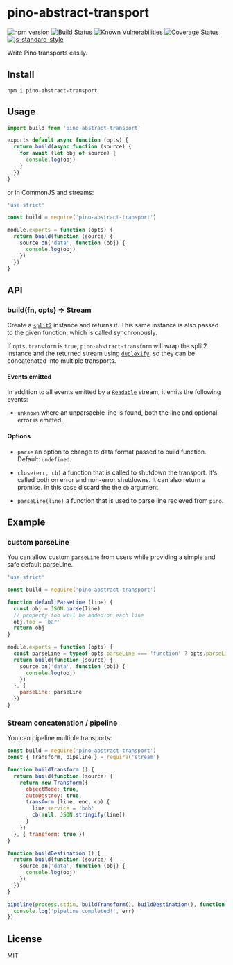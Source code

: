 # pino-abstract-transport
[![npm version](https://img.shields.io/npm/v/pino-abstract-transport)](https://www.npmjs.com/package/pino-abstract-transport)
[![Build Status](https://img.shields.io/github/workflow/status/pinojs/pino-abstract-transport/CI)](https://github.com/pinojs/pino-abstract-transport/actions)
[![Known Vulnerabilities](https://snyk.io/test/github/pinojs/pino-abstract-transport/badge.svg)](https://snyk.io/test/github/pinojs/pino-abstract-transport)
[![Coverage Status](https://coveralls.io/repos/github/pinojs/pino-abstract-transport/badge.svg?branch=master)](https://coveralls.io/github/pinojs/pino-abstract-transport?branch=master)
[![js-standard-style](https://img.shields.io/badge/code%20style-standard-brightgreen.svg?style=flat)](https://standardjs.com/)

Write Pino transports easily.

## Install

```
npm i pino-abstract-transport
```

## Usage

```js
import build from 'pino-abstract-transport'

exports default async function (opts) {
  return build(async function (source) {
    for await (let obj of source) {
      console.log(obj)
    }
  })
}
```

or in CommonJS and streams:

```js
'use strict'

const build = require('pino-abstract-transport')

module.exports = function (opts) {
  return build(function (source) {
    source.on('data', function (obj) {
      console.log(obj)
    })
  })
}
```

## API

### build(fn, opts) => Stream

Create a [`split2`](http://npm.im/split2) instance and returns it.
This same instance is also passed to the given function, which is called
synchronously.

If `opts.transform` is `true`, `pino-abstract-transform` will 
wrap the split2 instance and the returned stream using [`duplexify`](https://www.npmjs.com/package/duplexify),
so they can be concatenated into multiple transports.

#### Events emitted

In addition to all events emitted by a [`Readable`](https://nodejs.org/api/stream.html#stream_class_stream_readable)
stream, it emits the following events:

* `unknown` where an unparsaeble line is found, both the line and optional error is emitted.

#### Options

* `parse` an option to change to data format passed to build function. Default: `undefined`.

* `close(err, cb)` a function that is called to shutdown the transport. It's called both on error and non-error shutdowns.
  It can also return a promise. In this case discard the the `cb` argument.

* `parseLine(line)` a function that is used to parse line recieved from `pino`.

## Example

### custom parseLine

You can allow custom `parseLine` from users while providing a simple and safe default parseLine.

```js
'use strict'

const build = require('pino-abstract-transport')

function defaultParseLine (line) {
  const obj = JSON.parse(line)
  // property foo will be added on each line
  obj.foo = 'bar'
  return obj
}

module.exports = function (opts) {
  const parseLine = typeof opts.parseLine === 'function' ? opts.parseLine : defaultParseLine
  return build(function (source) {
    source.on('data', function (obj) {
      console.log(obj)
    })
  }, {
    parseLine: parseLine
  })
}
```

### Stream concatenation / pipeline

You can pipeline multiple transports:

```js
const build = require('pino-abstract-transport')
const { Transform, pipeline } = require('stream')

function buildTransform () {
  return build(function (source) {
    return new Transform({
      objectMode: true,
      autoDestroy: true,
      transform (line, enc, cb) {
        line.service = 'bob'
        cb(null, JSON.stringify(line))
      }
    })
  }, { transform: true })
}

function buildDestination () {
  return build(function (source) {
    source.on('data', function (obj) {
      console.log(obj)
    })
  })
}

pipeline(process.stdin, buildTransform(), buildDestination(), function (err) {
  console.log('pipeline completed!', err)
})
```

## License

MIT
